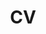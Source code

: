 ---
layout: page
title: CV
nav: true
nav_order: 5
dropdown: false
custom_url: assets/pdf/jaenmarquezivan.pdf
children: 
    - title: publications
      permalink: /publications/
    - title: divider
    - title: projects
      permalink: /projects/
---